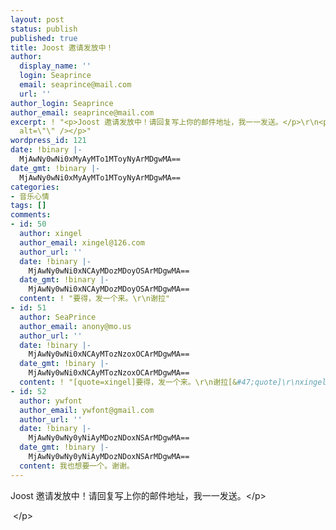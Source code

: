 ```yaml
---
layout: post
status: publish
published: true
title: Joost 邀请发放中！
author:
  display_name: ''
  login: Seaprince
  email: seaprince@mail.com
  url: ''
author_login: Seaprince
author_email: seaprince@mail.com
excerpt: ! "<p>Joost 邀请发放中！请回复写上你的邮件地址，我一一发送。</p>\r\n<p><img src=\"http://seaprince.cn/attachment.php?id=67\"
  alt=\"\" /></p>"
wordpress_id: 121
date: !binary |-
  MjAwNy0wNi0xMyAyMTo1MToyNyArMDgwMA==
date_gmt: !binary |-
  MjAwNy0wNi0xMyAyMTo1MToyNyArMDgwMA==
categories:
- 音乐心情
tags: []
comments:
- id: 50
  author: xingel
  author_email: xingel@126.com
  author_url: ''
  date: !binary |-
    MjAwNy0wNi0xNCAyMDozMDoyOSArMDgwMA==
  date_gmt: !binary |-
    MjAwNy0wNi0xNCAyMDozMDoyOSArMDgwMA==
  content: ! "要得，发一个来。\r\n谢拉"
- id: 51
  author: SeaPrince
  author_email: anony@mo.us
  author_url: ''
  date: !binary |-
    MjAwNy0wNi0xNCAyMTozNzoxOCArMDgwMA==
  date_gmt: !binary |-
    MjAwNy0wNi0xNCAyMTozNzoxOCArMDgwMA==
  content: ! "[quote=xingel]要得，发一个来。\r\n谢拉[&#47;quote]\r\nxingel@126.com, 已发送。"
- id: 52
  author: ywfont
  author_email: ywfont@gmail.com
  author_url: ''
  date: !binary |-
    MjAwNy0wNy0yNiAyMDozNDoxNSArMDgwMA==
  date_gmt: !binary |-
    MjAwNy0wNy0yNiAyMDozNDoxNSArMDgwMA==
  content: 我也想要一个。谢谢。
---
```

<p>Joost 邀请发放中！请回复写上你的邮件地址，我一一发送。<&#47;p></p>
<p>&nbsp;<&#47;p></p>
